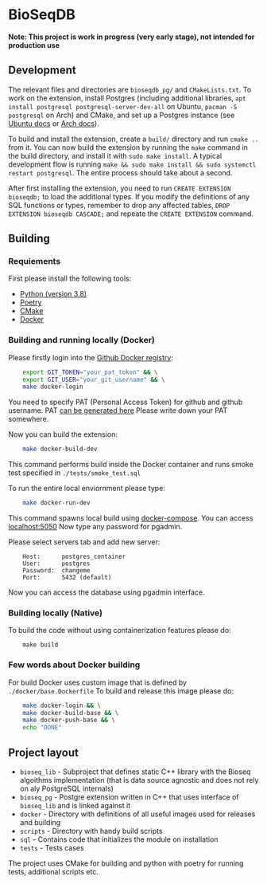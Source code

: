 # BioSeqDB

**Note: This project is work in progress (very early stage), not intended for production use**

## Development

The relevant files and directories are `bioseqdb_pg/` and `CMakeLists.txt`. To work on the extension, install Postgres (including additional libraries, `apt install postgresql postgresql-server-dev-all` on Ubuntu, `pacman -S postgresql` on Arch) and CMake, and set up a Postgres instance (see [Ubuntu docs](https://ubuntu.com/server/docs/databases-postgresql) or [Arch docs](https://wiki.archlinux.org/title/PostgreSQL)).

To build and install the extension, create a `build/` directory and run `cmake ..` from it. You can now build the extension by running the `make` command in the build directory, and install it with `sudo make install`. A typical development flow is running `make && sudo make install && sudo systemctl restart postgresql`. The entire process should take about a second.

After first installing the extension, you need to run `CREATE EXTENSION bioseqdb;` to load the additional types. If you modify the definitions of any SQL functions or types, remember to drop any affected tables, `DROP EXTENSION bioseqdb CASCADE;` and repeate the `CREATE EXTENSION` command.

## Building

### Requiements

First please install the following tools:

- [Python (version 3.8)](https://www.python.org/downloads/release/python-382/)
- [Poetry](https://python-poetry.org/docs/)
- [CMake](https://cmake.org/download/)
- [Docker](https://docs.docker.com/get-docker/)

### Building and running locally (Docker)

Please firstly login into the [Github Docker registry](https://docs.github.com/en/packages/working-with-a-github-packages-registry/working-with-the-container-registry):

```bash
    export GIT_TOKEN="your_pat_token" && \
    export GIT_USER="your_git_username" && \
    make docker-login
```

You need to specify PAT (Personal Access Token) for github and github username.
PAT [can be generated here](https://github.com/settings/tokens/new)
Please write down your PAT somewhere.

Now you can build the extension:

```bash
    make docker-build-dev
```

This command performs build inside the Docker container and runs smoke test specified in `./tests/smoke_test.sql`

To run the entire local enviornment please type:
```bash
    make docker-run-dev
```

This command spawns local build using [docker-compose](https://docs.docker.com/compose/gettingstarted/).
You can access [localhost:5050](http://localhost:5050/)
Now type any password for pgadmin.

Please select servers tab and add new server:
```
    Host:      postgres_container
    User:      postgres
    Password:  changeme
    Port:      5432 (default)
```

Now you can access the database using pgadmin interface.

### Building locally (Native)

To build the code without using containerization features please do:
```
    make build
```

### Few words about Docker building

For build Docker uses custom image that is defined by `./docker/base.Dockerfile` 
To build and release this image please do:
```bash
    make docker-login && \
    make docker-build-base && \
    make docker-push-base && \
    echo "DONE"
```

## Project layout

* `bioseq_lib` - Subproject that defines static C++ library with the Bioseq algoithms implementation (that is data source agnostic and does not rely on aly PostgreSQL internals)
* `bioseq_pg` - Postgre extension written in C++ that uses interface of `bioseq_lib` and is linked against it
* `docker` - Directory with definitions of all useful images used for releases and building
* `scripts` - Directory with handy build scripts
* `sql` - Contains code that initializes the module on installation
* `tests` - Tests cases

The project uses CMake for building and python with poetry for running tests, additional scripts etc.

